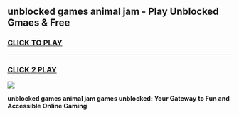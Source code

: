 
## unblocked games animal jam - Play Unblocked Gmaes & Free
<h3>
<a href="https://premium.freeplayer.one?title=unblocked_games_animal_jam&ref=20F">CLICK TO PLAY</a></h3>
<hr>

<h3>
<a href="https://premium.freeplayer.one?title=unblocked_games_animal_jam&ref=20F">CLICK 2 PLAY</a>
  
</h3>

<a href="https://premium.freeplayer.one?title=unblocked_games_animal_jam&ref=20F/"><img src="https://clearcache.store/games.png"></a>


**unblocked games animal jam games unblocked: Your Gateway to Fun and Accessible Online Gaming**
